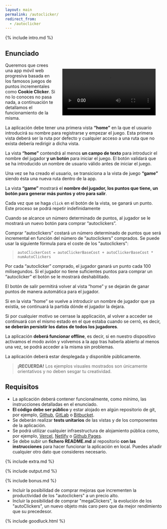 ```yaml
---
layout: main
permalink: /autoclicker/
redirect_from:
  - /autoclicker
---
```


{% include intro.md %}

## Enunciado

<video style="float: right; margin: 20px" controls autoplay>
  <source src="{{ '/assets/movies/autoclicker.mov' | relative_url }}" type="video/mp4">
  <img src="{{ '/assets/images/autoclicker.gif' | relative_url }}" alt="Ejemplo de ejecución">
</video>

Queremos que crees una app móvil web progresiva basada en los famosos juegos de puntos incrementales como __Cookie Clicker__. Si no lo conoces no pasa nada, a continuación te detallamos el funcionamiento de la misma.

La aplicación debe tener una primera vista **“home”** en la que el usuario introducirá su nombre para registrarse y empezar el juego. Esta primera vista deberá ser la ruta por defecto y cualquier acceso a una ruta que no exista debería redirigir a dicha vista.

La vista **“home”** contendrá al menos **un campo de texto** para introducir el nombre del jugador **y un botón** para iniciar el juego. El botón validará que se ha introducido un nombre de usuario válido antes de iniciar el juego.

Una vez se ha creado el usuario, se transiciona a la vista de juego **“game”** siendo ésta una nueva ruta dentro de la app.

La vista **“game”** mostrará el **nombre del jugador, los puntos que tiene, un botón para generar más puntos y otro para salir**.

Cada vez que se haga `click` en el botón de la vista, se ganará un punto. Este proceso se podrá repetir indefinidamente

Cuando se alcance un número determinado de puntos, al jugador se le mostrará un nuevo botón para comprar “autoclickers”.

Comprar “autoclickers” costará un número determinado de puntos que será incremental en función del número de “autoclickers” comprados. Se puede usar la siguiente fórmula para el coste de los "autoclickers":

> `autoClickerCost = autoClickerBaseCost + autoClickerBaseCost * numAutoClickers`

Por cada “autoclicker” comprado, el jugador ganará un punto cada 100 milisegundos. Si el jugador no tiene suficientes puntos para comprar un “autoclicker” el botón se le mostrará deshabilitado.

El botón de salir permitirá volver al vista “home” y se dejarán de ganar puntos de manera automática para el jugador.

Si en la vista “home” se vuelve a introducir un nombre de jugador que ya existía, se continuará la partida dónde el jugador la dejara.

Si por cualquier motivo se cerrase la applicación, al volver a acceder se continuará con el mismo estado en el que estaba cuando se cerró, es decir, **se deberán persistir los datos de todos los jugadores**.

La aplicación **deberá funcionar offline**, es decir, si en nuestro dispositivo activamos el modo avión y volvemos a la app tras haberla abierto al menos una vez, se podrá acceder a la misma sin problemas.

La aplicación deberá estar desplegada y disponible públicamente.

> **¡RECUERDA!** Los ejemplos visuales mostrados son únicamente orientativos y no deben sesgar tu creatividad.

## Requisitos

- La aplicación deberá contener funcionalmente, como mínimo, las instrucciones detalladas en el enunciado.
- **El código debe ser público** y estar alojado en algún repositorio de git, por ejemplo, [Github](https://github.com/), [GitLab](https://gitlab.com/) o [Bitbucket](https://bitbucket.org).
- Se deberán realizar **tests unitarios** de las vistas y de los componentes de la aplicación.
- Se podrá utilizar cualquier infraestructura de alojamiento pública como, por ejemplo, [Vercel](https://vercel.com/), [Netlify](https://www.netlify.com/) o [Github Pages](https://pages.github.com/).
- Se debe subir un **fichero README.md** al repositorio **con las instrucciones** para hacer funcionar la aplicación en local. Puedes añadir cualquier otro dato que consideres necesario.

{% include extra.md %}

{% include output.md %}

{% include bonus.md %}

- Incluir la posibilidad de comprar mejoras que incrementen la productividad de los "autoclickers" a un precio alto.
- Incluir la posibilidad de comprar "megaClickers", la evolución de los "autoClickers", un nuevo objeto más caro pero que da mejor rendimiento que su precedesor.

{% include goodluck.html %}

